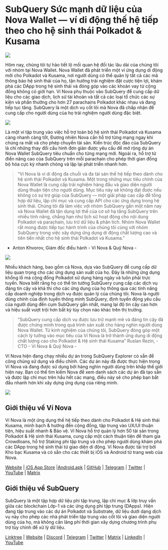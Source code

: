 # SubQuery Sức mạnh dữ liệu của Nova Wallet — ví di động thế hệ tiếp theo cho hệ sinh thái Polkadot & Kusama

![](https://miro.medium.com/max/1400/1*0HRq9OTOIIvv3Hfz9hE23A.jpeg)

Hôm nay, chúng tôi tự hào tiết lộ mối quan hệ đối tác lâu dài của chúng tôi với nhóm tại Nova Wallet. Nova Wallet đã phát triển một ví ứng dụng di động mới cho Polkadot và Kusama, nơi người dùng có thể quản lý tất cả các mã thông báo hệ sinh thái của họ, tận hưởng trải nghiệm đặt cược tiện lợi, khám phá các DApp trong hệ sinh thái và đóng góp vào các khoản vay từ cộng đồng không có giới hạn. Ví Nova phụ thuộc vào SubQuery để cung cấp dữ liệu cho các giao dịch, lịch sử tài khoản và tất cả các loại tổ chức các sự kiện và phần thưởng cho hơn 27 parachains Polkadot khác nhau và đang tiếp tục tăng. SubQuery là một dịch vụ cốt lõi mà Nova đã chấp nhận để cung cấp cho người dùng của họ trải nghiệm người dùng đặc biệt.

![](https://miro.medium.com/max/1200/1*5JlnAgpO79q3ayc4oAHD6g.gif)

Là một ví tập trung vào việc hỗ trợ toàn bộ hệ sinh thái Polkadot và Kusama càng nhanh càng tốt, Đương nhiên Nova cần hỗ trợ từng mạng ngay khi chúng ra mắt và cho phép chuyển tài sản. Kiến trúc độc đáo của SubQuery là chỉ những thay đổi cấu hình đơn giản được yêu cầu để mở rộng dự án Nova Wallet SubQuery tiêu chuẩn cho từng mạng mới.  Ngoài ra, hỗ trợ từ điển nâng cao của SubQuery trên mỗi parachain cho phép thời gian đồng bộ hóa cực kỳ nhanh chóng và lặp lại phát triển nhanh hơn.
> “Ví Nova là ví di động đa chuỗi và đa tài sản thế hệ tiếp theo dành cho hệ sinh thái Polkadot và Kusama. Một trong những mục tiêu chính của Nova Wallet là cung cấp trải nghiệm hàng đầu và giao diện người dùng thuận tiện cho người dùng. Mục tiêu này sẽ không đạt được nếu không có sự trợ giúp của SubQuery — một giải pháp cao cấp để tổng hợp dữ liệu, lập chỉ mục và cung cấp API cho các ứng dụng trong hệ sinh thái. Chúng tôi đã làm việc với nhóm SubQuery gần một năm nay và Nova Wallet đã tận dụng lợi thế của cơ sở hạ tầng SubQuery trên nhiều tính năng, chẳng hạn như lịch sử hoạt động cho nội dung Polkadot và parachain, lưu trữ dữ liệu & phân tích. Nhóm Nova Wallet rất mong được tiếp tục hành trình của chúng tôi cùng với nhóm SubQuery trong việc xây dựng ứng dụng di động chất lượng cao và tiên tiến nhất cho hệ sinh thái Polkadot và Kusama.”

- Anton Khvorov, Giám đốc điều hành - Ví Nova & Quỹ Nova -


![](https://miro.medium.com/max/1400/1*cq6Yyz2LTRul_5TUd9CeqA.png)



Nhiều khách hàng, bao gồm cả Nova, dựa vào SubQuery để cung cấp dữ liệu quan trọng cho các ứng dụng sản xuất của họ. Đây là những ứng dụng khổng lồ mà cộng đồng Polkadot sử dụng hàng ngày và luôn phải trực tuyến. Nova biết rằng họ có thể tin tưởng SubQuery cung cấp các dịch vụ đáng tin cậy và khả thi cho các ứng dụng của họ thông qua các tính năng cấp doanh nghiệp trong dịch vụ được quản lý của chúng tôi. Nova là người dùng chính của định tuyến thông minh SubQuery, định tuyến động yêu cầu của người dùng đến cụm SubQuery gần nhất, mang lại độ tin cậy cao hơn và hiệu suất vượt trội hơn bất kỳ tùy chọn nào khác trên thị trường.
> “SubQuery cung cấp dịch vụ được lưu trữ mạnh mẽ và đáng tin cậy đã được chứng minh trong quá trình sản xuất cho hàng nghìn người dùng Nova Wallet. Từ kinh nghiệm của chúng tôi, SubQuery đóng góp một cách lý tưởng vào mục tiêu của Ví Nova là trở thành ứng dụng di động chất lượng cao cho Polkadot & Hệ sinh thái Kusama” Ruslan Rezin, - CTO - Ví Nova & Quỹ Nova -

Ví Nova hiện đang chạy nhiều dự án trong SubQuery Explorer có sẵn để công chúng sử dụng và điều chỉnh. Các dự án này đã được thực hiện trong Ví Nova và đang được sử dụng bởi hàng nghìn người dùng trên khắp thế giới hiện nay. Bạn có thể tìm kiếm Nova để xem danh sách các dự án đã tạo sẵn và được lập chỉ mục trên hầu hết các mạng, điều này sẽ cho phép bạn bắt đầu nhanh hơn khi xây dựng ứng dụng của riêng mình.

![](https://miro.medium.com/max/1400/1*8eX2c8rcICZtsJPqcoYJUw.png)

## Giới thiệu về Ví Nova

Ví Nova là một ứng dụng thế hệ tiếp theo dành cho Polkadot & Hệ sinh thái Kusama, minh bạch & hướng đến cộng đồng, tập trung vào UX/UI thuận tiện, hiệu suất nhanh & Bảo vệ. Ví Nova hỗ trợ quản lý hơn 50 tài sản trong Polkadot & Hệ sinh thái Kusama, cung cấp một cách thuận tiện để tham gia Crowdloans, hỗ trợ Staking phi tập trung và cho phép người dùng khám phá các DApp trong hệ sinh thái từ giao diện di động. Ví Nova được tài trợ bởi Kho bạc Kusama và có sẵn cho các thiết bị iOS và Android từ trang web của Nova.

[Website](https://novawallet.io/) | [iOS App Store](https://novawallet.io/) |[Android.apk](https://github.com/nova-wallet/nova-wallet-android-releases/releases) |  [GitHub](https://github.com/nova-wallet/)  |  [Telegram](https://t.me/novawallet)  |  [Twitter](https://twitter.com/NovaWalletApp) |  [YouTube](https://www.youtube.com/channel/UChoQr3YPETJKKVvhQ0AfV6A) | [Matrix](https://matrix.to/#/#nova-wallet:matrix.org)

## Giới thiệu về SubQuery

SubQuery là một tập hợp dữ liệu phi tập trung, lập chỉ mục & lớp truy vấn giữa các blockchain Lớp-1 và các ứng dụng phi tập trung (DApps). Hiện đang tập trung vào các dự án Polkadot và Substrate, dữ liệu dưới dạng dịch vụ này cho phép các nhà phát triển tập trung vào cốt lõi và giao diện người dùng của họ, mà không cần lãng phí thời gian xây dựng chương trình phụ trợ tùy chỉnh để xử lý dữ liệu.

[Linktree](https://linktr.ee/subquerynetwork) | [Website](https://subquery.network/) | [Discord](https://discord.com/invite/78zg8aBSMG) | [Telegram](https://t.me/subquerynetwork) | [Twitter](https://twitter.com/subquerynetwork) | [Matrix](https://matrix.to/#/#subquery:matrix.org) | [LinkedIn](https://www.linkedin.com/company/subquery) | [YouTube](https://www.youtube.com/channel/UCi1a6NUUjegcLHDFLr7CqLw)
